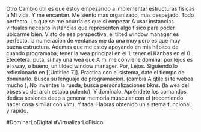 Otro Cambio útil es que estoy empezando a implementar estructuras fisicas a Mi vida. Y me encantan. Me siento mas organizado, mas despejado. Todo perfecto. Lo que se me ocurría es que si  empezar A usar instancias virtuales necesito instancias que representen algo físico para poder ubicarme bien. Visto de esa perspectiva, el tilted window manager es perfecto. la numeración de ventanas me da una muy pero es que muy buena estructura. Ademas que me estoy apoyando en mis hábitos de cuando programaba; tener la wea principal en el 1, tener el Kanbas en el 0. Etecetera. puta, si hay una wea que A mi me conviene dominar por lejos es el sway, o bueno, un tilded window manager. Por, Lejos. Siguiendo lo reflexionado en [[Untitled 7]]. Practica con el sistema, date el tiempo de dominarlo. Busca su lenguaje de programación. (cambia A qtile si te webea mucho ), No inventes la rueda, busca personalizaciones bkns. (la wea del obsesivo del arch estaba pulento). Y domínalo. Apréndete los comandos, dedica sesiones deep a generar memoria muscular con el (recomiendo hacer cosa similar con vim). Y tada. Habras obtenido un sistema funcional, y rápido.

#DominarLoDigital
#VirtualizarLoFisico 

